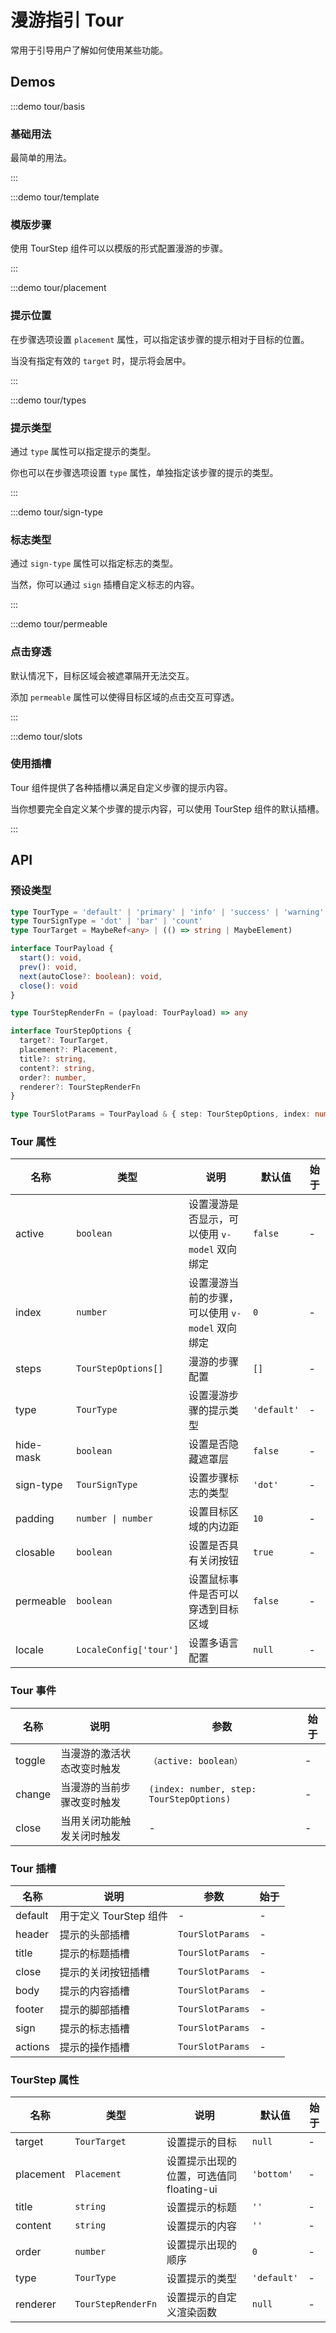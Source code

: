 # 漫游指引 Tour

常用于引导用户了解如何使用某些功能。

## Demos

:::demo tour/basis

### 基础用法

最简单的用法。

:::

:::demo tour/template

### 模版步骤

使用 TourStep 组件可以以模版的形式配置漫游的步骤。

:::

:::demo tour/placement

### 提示位置

在步骤选项设置 `placement` 属性，可以指定该步骤的提示相对于目标的位置。

当没有指定有效的 `target` 时，提示将会居中。

:::

:::demo tour/types

### 提示类型

通过 `type` 属性可以指定提示的类型。

你也可以在步骤选项设置 `type` 属性，单独指定该步骤的提示的类型。

:::

:::demo tour/sign-type

### 标志类型

通过 `sign-type` 属性可以指定标志的类型。

当然，你可以通过 `sign` 插槽自定义标志的内容。

:::

:::demo tour/permeable

### 点击穿透

默认情况下，目标区域会被遮罩隔开无法交互。

添加 `permeable` 属性可以使得目标区域的点击交互可穿透。

:::

:::demo tour/slots

### 使用插槽

Tour 组件提供了各种插槽以满足自定义步骤的提示内容。

当你想要完全自定义某个步骤的提示内容，可以使用 TourStep 组件的默认插槽。

:::

## API

### 预设类型

```ts
type TourType = 'default' | 'primary' | 'info' | 'success' | 'warning' | 'error'
type TourSignType = 'dot' | 'bar' | 'count'
type TourTarget = MaybeRef<any> | (() => string | MaybeElement)

interface TourPayload {
  start(): void,
  prev(): void,
  next(autoClose?: boolean): void,
  close(): void
}

type TourStepRenderFn = (payload: TourPayload) => any

interface TourStepOptions {
  target?: TourTarget,
  placement?: Placement,
  title?: string,
  content?: string,
  order?: number,
  renderer?: TourStepRenderFn
}

type TourSlotParams = TourPayload & { step: TourStepOptions, index: number }
```

### Tour 属性

| 名称      | 类型                   | 说明                                            | 默认值      | 始于 |
| --------- | ---------------------- | ----------------------------------------------- | ----------- | ---- |
| active    | `boolean`              | 设置漫游是否显示，可以使用 `v-model` 双向绑定   | `false`     | -    |
| index     | `number`               | 设置漫游当前的步骤，可以使用 `v-model` 双向绑定 | `0`         | -    |
| steps     | `TourStepOptions[]`    | 漫游的步骤配置                                  | `[]`        | -    |
| type      | `TourType`             | 设置漫游步骤的提示类型                          | `'default'` | -    |
| hide-mask | `boolean`              | 设置是否隐藏遮罩层                              | `false`     | -    |
| sign-type | `TourSignType`         | 设置步骤标志的类型                              | `'dot'`     | -    |
| padding   | `number \| number`     | 设置目标区域的内边距                            | `10`        | -    |
| closable  | `boolean`              | 设置是否具有关闭按钮                            | `true`      | -    |
| permeable | `boolean`              | 设置鼠标事件是否可以穿透到目标区域              | `false`     | -    |
| locale    | `LocaleConfig['tour']` | 设置多语言配置                                  | `null`      | -    |

### Tour 事件

| 名称   | 说明                       | 参数                                     | 始于 |
| ------ | -------------------------- | ---------------------------------------- | ---- |
| toggle | 当漫游的激活状态改变时触发 | `（active: boolean）`                    | -    |
| change | 当漫游的当前步骤改变时触发 | `(index: number, step: TourStepOptions)` | -    |
| close  | 当用关闭功能触发关闭时触发 | -                                        | -    |

### Tour 插槽

| 名称    | 说明                   | 参数             | 始于 |
| ------- | ---------------------- | ---------------- | ---- |
| default | 用于定义 TourStep 组件 | -                | -    |
| header  | 提示的头部插槽         | `TourSlotParams` | -    |
| title   | 提示的标题插槽         | `TourSlotParams` | -    |
| close   | 提示的关闭按钮插槽     | `TourSlotParams` | -    |
| body    | 提示的内容插槽         | `TourSlotParams` | -    |
| footer  | 提示的脚部插槽         | `TourSlotParams` | -    |
| sign    | 提示的标志插槽         | `TourSlotParams` | -    |
| actions | 提示的操作插槽         | `TourSlotParams` | -    |

### TourStep 属性

| 名称      | 类型               | 说明                                     | 默认值      | 始于 |
| --------- | ------------------ | ---------------------------------------- | ----------- | ---- |
| target    | `TourTarget`       | 设置提示的目标                           | `null`      | -    |
| placement | `Placement`        | 设置提示出现的位置，可选值同 floating-ui | `'bottom'`  | -    |
| title     | `string`           | 设置提示的标题                           | `''`        | -    |
| content   | `string`           | 设置提示的内容                           | `''`        | -    |
| order     | `number`           | 设置提示出现的顺序                       | `0`         | -    |
| type      | `TourType`         | 设置提示的类型                           | `'default'` | -    |
| renderer  | `TourStepRenderFn` | 设置提示的自定义渲染函数                 | `null`      | -    |
